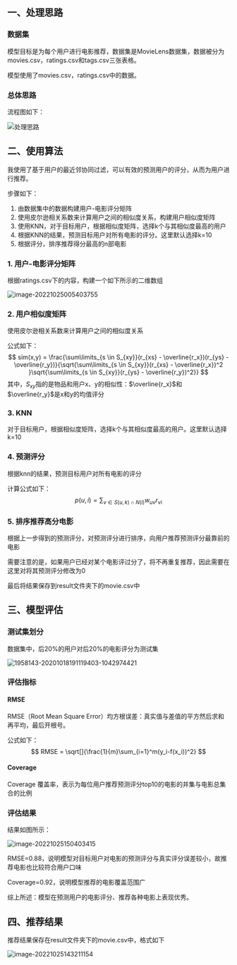 ## 一、处理思路

### 数据集

模型目标是为每个用户进行电影推荐，数据集是MovieLens数据集，数据被分为movies.csv，ratings.csv和tags.csv三张表格。

模型使用了movies.csv，ratings.csv中的数据。

### 总体思路

流程图如下：

![处理思路](http://img.bittersweet.top/markdown/%E5%A4%84%E7%90%86%E6%80%9D%E8%B7%AF.jpg)

## 二、使用算法

我使用了基于用户的最近邻协同过滤，可以有效的预测用户的评分，从而为用户进行推荐。

步骤如下：

1. 由数据集中的数据构建用户-电影评分矩阵
2. 使用皮尔逊相关系数来计算用户之间的相似度关系，构建用户相似度矩阵
3. 使用KNN，对于目标用户，根据相似度矩阵，选择k个与其相似度最高的用户
4. 根据KNN的结果，预测目标用户对所有电影的评分。这里默认选择k=10
5. 根据评分，排序推荐得分最高的n部电影

### 1. 用户-电影评分矩阵

根据ratings.csv下的内容，构建一个如下所示的二维数组

![image-20221025005403755](http://img.bittersweet.top/markdown/image-20221025005403755.png)

### 2. 用户相似度矩阵

使用皮尔逊相关系数来计算用户之间的相似度关系

公式如下：
$$
sim(x,y) = \frac{\sum\limits_{s \in S_{xy}}(r_{xs} - \overline{r_x})(r_{ys} - \overline{r_y})}{\sqrt{\sum\limits_{s \in S_{xy}}(r_{xs} - \overline{r_x})^2 }\sqrt{\sum\limits_{s \in S_{xy}}(r_{ys} - \overline{r_y})^2}}
$$
其中，$S_{xy}$指的是物品和用户x、y的相似性：$\overline{r_x}$和$\overline{r_y}$是x和y的均值评分

### 3. KNN

对于目标用户，根据相似度矩阵，选择k个与其相似度最高的用户。这里默认选择k=10

### 4. 预测评分

根据knn的结果，预测目标用户对所有电影的评分

计算公式如下：
$$
p(u,i)=\sum_{v\in S(u,k)\cap N(i)}w_{uv}r_{vi}
$$

### 5. 排序推荐高分电影

根据上一步得到的预测评分，对预测评分进行排序，向用户推荐预测评分最靠前的电影

需要注意的是，如果用户已经对某个电影评过分了，将不再重复推荐，因此需要在这里对将其预测评分修改为0

最后将结果保存到result文件夹下的movie.csv中

## 三、模型评估

### 测试集划分

数据集中，后20%的用户对后20%的电影评分为测试集

![1958143-20201018191119403-1042974421](http://img.bittersweet.top/markdown/1958143-20201018191119403-1042974421.png)

### 评估指标

#### RMSE

RMSE（Root Mean Square Error）均方根误差：真实值与差值的平方然后求和再平均，最后开根号。

公式如下：
$$
RMSE = \sqrt[]{\frac{1}{m}\sum_{i=1}^m(y_i-f(x_i))^2}
$$

#### Coverage

Coverage 覆盖率，表示为每位用户推荐预测评分top10的电影的并集与电影总集合的比例

### 评估结果

结果如图所示：

![image-20221025150403415](http://img.bittersweet.top/markdown/image-20221025150403415.png)

RMSE=0.88，说明模型对目标用户对电影的预测评分与真实评分误差较小，故推荐电影也比较符合用户口味

Coverage=0.92，说明模型推荐的电影覆盖范围广

综上所述：模型在预测用户的电影评分、推荐各种电影上表现优秀。

## 四、推荐结果

推荐结果保存在result文件夹下的movie.csv中，格式如下

![image-20221025143211154](http://img.bittersweet.top/markdown/image-20221025143211154.png)
